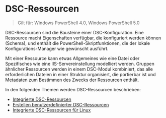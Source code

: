 # DSC-Ressourcen

>Gilt für: Windows PowerShell 4.0, Windows PowerShell 5.0

DSC-Ressourcen sind die Bausteine einer DSC-Konfiguration. Eine Ressource macht Eigenschaften verfügbar, die konfiguriert werden können (Schema), und enthält die PowerShell-Skriptfunktionen, die der lokale Konfigurations-Manager wie gewünscht ausführt.

Mit einer Ressource kann etwas Allgemeines wie eine Datei oder Spezifisches wie eine IIS-Servereinstellung modelliert werden.  Gruppen ähnlicher Ressourcen werden in einem DSC-Modul kombiniert, das alle erforderlichen Dateien in einer Struktur organisiert, die portierbar ist und Metadaten zum Bestimmen des Zwecks der Ressourcen enthält.  

In den folgenden Themen werden DSC-Ressourcen beschrieben:

- [Integrierte DSC-Ressourcen](builtInResource.md)
- [Erstellen benutzerdefinierter DSC-Ressourcen](authoringResource.md)
- [Integrierte DSC-Ressourcen für Linux](lnxBuiltInResources.md)<!--HONumber=Feb16_HO4-->

